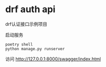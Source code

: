 # drf auth api

drf认证接口示例项目

启动服务

    poetry shell
    python manage.py runserver

访问 http://127.0.0.1:8000/swagger/index.html
